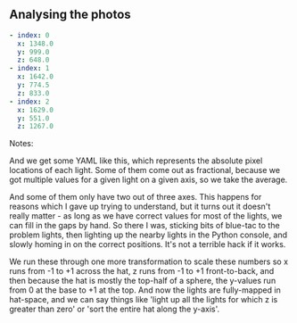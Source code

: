 ## Analysing the photos

```yaml
- index: 0
  x: 1348.0
  y: 999.0
  z: 648.0
- index: 1
  x: 1642.0
  y: 774.5
  z: 833.0
- index: 2
  x: 1629.0
  y: 551.0
  z: 1267.0
```

Notes:

And we get some YAML like this, which represents the absolute pixel locations of each light. Some of them come out as fractional, because we got multiple values for a given light on a given axis, so we take the average.

And some of them only have two out of three axes. This happens for reasons which I gave up trying to understand, but it turns out it doesn't really matter - as long as we have correct values for most of the lights, we can fill in the gaps by hand. So there I was, sticking bits of blue-tac to the problem lights, then lighting up the nearby lights in the Python console, and slowly homing in on the correct positions. It's not a terrible hack if it works.

We run these through one more transformation to scale these numbers so x runs from -1 to +1 across the hat, z runs from -1 to +1 front-to-back, and then because the hat is mostly the top-half of a sphere, the y-values run from 0 at the base to +1 at the top. And now the lights are fully-mapped in hat-space, and we can say things like 'light up all the lights for which z is greater than zero' or 'sort the entire hat along the y-axis'.

